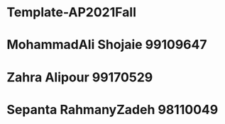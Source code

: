 # Template-AP2021Fall
# MohammadAli Shojaie 99109647
# Zahra Alipour 99170529
# Sepanta RahmanyZadeh 98110049
